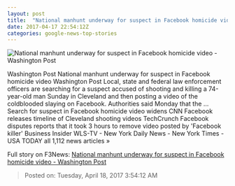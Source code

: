 ```yaml
---
layout: post
title:  "National manhunt underway for suspect in Facebook homicide video - Washington Post"
date: 2017-04-17 22:54:12Z
categories: google-news-top-stories
---
```


![National manhunt underway for suspect in Facebook homicide video - Washington Post](https://images.washingtonpost.com/?url=http://img.washingtonpost.com/news/post-nation/wp-content/uploads/sites/23/2017/04/stephens.png&w=1484&op=resize&opt=1&filter=antialias)

Washington Post National manhunt underway for suspect in Facebook homicide video Washington Post Local, state and federal law enforcement officers are searching for a suspect accused of shooting and killing a 74-year-old man Sunday in Cleveland and then posting a video of the coldblooded slaying on Facebook. Authorities said Monday that the ... Search for suspect in Facebook homicide video widens CNN Facebook releases timeline of Cleveland shooting videos TechCrunch Facebook disputes reports that it took 3 hours to remove video posted by 'Facebook killer' Business Insider WLS-TV - New York Daily News - New York Times - USA TODAY all 1,112 news articles »


Full story on F3News: [National manhunt underway for suspect in Facebook homicide video - Washington Post](http://www.f3nws.com/n/EFKDtB)

> Posted on: Tuesday, April 18, 2017 3:54:12 AM
